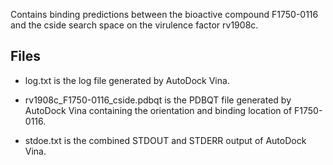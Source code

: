 Contains binding predictions between the bioactive compound F1750-0116 and the cside search space on the virulence factor rv1908c.

## Files

- log.txt is the log file generated by AutoDock Vina.

- rv1908c_F1750-0116_cside.pdbqt is the PDBQT file generated by AutoDock Vina containing the orientation and binding location of F1750-0116.

- stdoe.txt is the combined STDOUT and STDERR output of AutoDock Vina.

